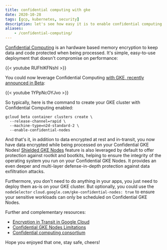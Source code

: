 ```yaml
---
title: confidential computing with gke
date: 2020-10-28
tags: [gcp, kubernetes, security]
description: let's see how easy it is to enable confidential computing on a gke cluster
aliases:
    - /confidential-computing/
---
```

[Confidential Computing](https://cloud.google.com/confidential-computing) is an hardware based memory encryption to keep data and code protected when being processed. It's simple, easy-to-use deployment that doesn't compromise on performance:

{{< youtube RUFhIKFNshI >}}

You could now leverage Confidential Computing [with GKE, recently announced in Beta](https://cloud.google.com/blog/products/identity-security/confidential-gke-nodes-now-available):

{{< youtube 1YPpNcOYJvo >}}

So typically, here is the command to create your GKE cluster with Confidential Computing enabled:
```
gcloud beta container clusters create \
  --release-channel=rapid \
  --machine-type=n2d-standard-2 \
  --enable-confidential-nodes
```

And that's it, in addition to data encrypted at rest and in-transit, you now have data encrypted while being processed on your Confidential GKE Nodes! [Shielded GKE Nodes](https://cloud.google.com/kubernetes-engine/docs/how-to/shielded-gke-nodes) feature is also leveraged by default to offer protection against rootkit and bootkits, helping to ensure the integrity of the operating system you run on your Confidential GKE Nodes. It provides an even deeper and multi-layer defense-in-depth protection against data exfiltration attacks.

Furthermore, you don't need to do anything in your apps, you just need to deploy them as-is on your GKE cluster. But optionally, you could use the `nodeSelector` `cloud.google.com/gke-confidential-nodes: true` to ensure your sensitive workloads can only be scheduled on Confidential GKE Nodes.

Further and complementary resources:
- [Encryption in Transit in Google Cloud](https://cloud.google.com/security/encryption-in-transit/resources/encryption-in-transit-whitepaper.pdf)
- [Confidential GKE Nodes Limitations](https://cloud.google.com/kubernetes-engine/docs/how-to/confidential-gke-nodes#limitations)
- [Confidential computing consortium](https://confidentialcomputing.io/)

Hope you enjoyed that one, stay safe, cheers!
